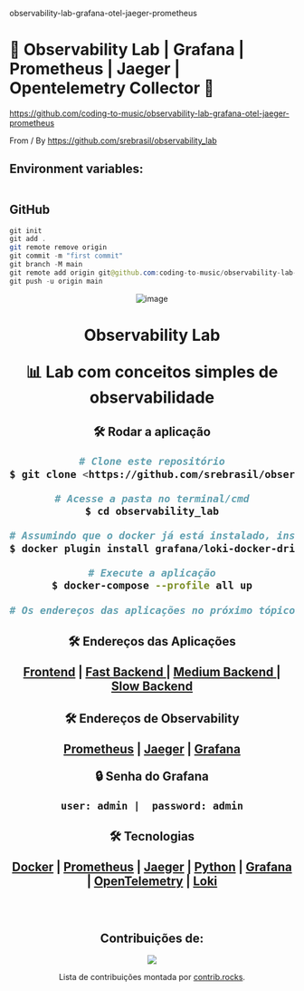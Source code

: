  observability-lab-grafana-otel-jaeger-prometheus

# 🚀 Observability Lab | Grafana | Prometheus | Jaeger | Opentelemetry Collector 🚀

https://github.com/coding-to-music/observability-lab-grafana-otel-jaeger-prometheus

From / By https://github.com/srebrasil/observability_lab

## Environment variables:

```java

```

## GitHub

```java
git init
git add .
git remote remove origin
git commit -m "first commit"
git branch -M main
git remote add origin git@github.com:coding-to-music/observability-lab-grafana-otel-jaeger-prometheus.git
git push -u origin main
```

<div align="center">

![image](https://user-images.githubusercontent.com/75628046/196457254-08f40047-2a69-49b6-bb61-a7203645c9a0.png) 
</div>
<div align="center">
  <p><h1>Observability Lab</p> 
<p align="center"> 📊 Lab com conceitos simples de observabilidade</p>

<h2> 🛠 Rodar a aplicação

```bash
# Clone este repositório
$ git clone <https://github.com/srebrasil/observability_lab.git>

# Acesse a pasta no terminal/cmd
$ cd observability_lab

# Assumindo que o docker já está instalado, instale o plugin para o Loki
$ docker plugin install grafana/loki-docker-driver:latest --alias loki --grant-all-permissions

# Execute a aplicação
$ docker-compose --profile all up

# Os endereços das aplicações no próximo tópico 
```
<h2> 🛠 Endereços das Aplicações

[Frontend](http://localhost:4000/api/v1/frontend) | 
[Fast Backend ](http://localhost:4001/api/v1/calc/sum/1/2) |
[Medium Backend ](http://localhost:4002/api/v1/calc/sum/1/2) |
[Slow Backend ](http://localhost:4003/api/v1/calc/sum/1/2)
<br>
<h2> 🛠 Endereços de Observability

[Prometheus](http://localhost:9090/) |
[Jaeger](http://localhost:16686/) |
[Grafana](http://localhost:3000/)
<br>

<p> 🔒 Senha do Grafana
<br>

`
user: admin | 
password: admin
`
<br>

<h2> 🛠 Tecnologias

[Docker](https://www.docker.com/) | [Prometheus](https://prometheus.io/) | [Jaeger](https://www.jaegertracing.io/) | [Python](https://www.python.org/) | [Grafana](https://grafana.com/) | [OpenTelemetry](https://opentelemetry.io/) | [Loki](https://grafana.com/oss/loki/)

<br>

  <h2>Contribuições de:</h2>
<div>
<a href="https://github.com/srebrasil/observability_lab/graphs/contributors">
  <img src="https://contrib.rocks/image?repo=srebrasil/observability_lab" />
</a>
  </div>

Lista de contribuições montada por [contrib.rocks](https://contrib.rocks).

</div>
